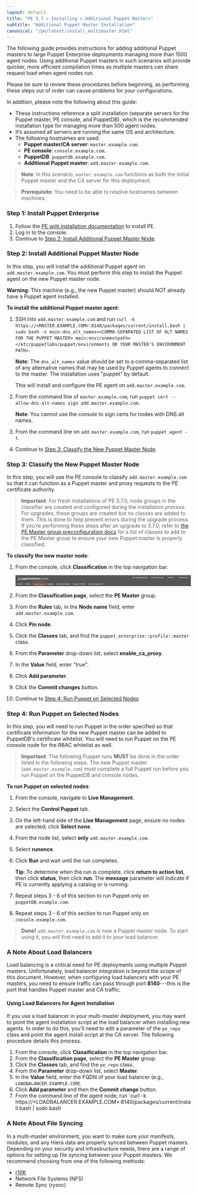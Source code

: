 ```yaml
---
layout: default
title: "PE 3.7 » Installing » Additional Puppet Masters"
subtitle: "Additional Puppet Master Installation"
canonical: "/pe/latest/install_multimaster.html"
---
```


The following guide provides instructions for adding additional Puppet masters to large Puppet Enterprise deployments managing more than 1500 agent nodes. Using additional Puppet masters in such scenarios will provide quicker, more efficient compilation times as multiple masters can share request load when agent nodes run. 
 
Please be sure to review these procedures before beginning, as performing these steps out of order can cause problems for your configurations. 

In addition, please note the following about this guide:

- These instructions reference a split installation (separate servers for the Puppet master, PE console, and PuppetDB), which is the recommended installation type for managing more than 500 agent nodes.
- It’s assumed all servers are running the same OS and architecture.
- The following hostnames are used:
   - **Puppet master/CA server**: `master.example.com`.
   - **PE console**: `console.example.com`.
   - **PuppetDB**: `puppetdb.example.com`.
   - **Additional Puppet master**: `add.master.example.com`.

> **Note**: In this scenario, `master.example.com` functions as both the initial Puppet master and the CA server for this deployment.    

> **Prerequisite**: You need to be able to resolve hostnames between machines. 

### Step 1: Install Puppet Enterprise

1. Follow the [PE split installation documentation](./install_pe_split.html) to install PE.
2. Log in to the console. 
3. Continue to [Step 2: Install Additional Puppet Master Node](#step-2-install-additional-puppet-master-node).

### Step 2: Install Additional Puppet Master Node

In this step, you will install the additional Puppet agent on `add.master.example.com`. You must perform this step to install the Puppet agent on the new Puppet master node. 

**Warning**: This machine (e.g., the new Puppet master) should NOT already have a Puppet agent installed. 

**To install the additional Puppet master agent**:

1. SSH into `add.master.example.com` and run `curl -k https://<MASTER.EXAMPLE.COM>:8140/packages/current/install.bash | sudo bash -s main:dns_alt_names=<COMMA-SEPARATED LIST OF ALT NAMES FOR THE PUPPET MASTER> main:environmentpath=</etc/puppetlabs/puppet/environments OR YOUR MASTER'S ENVIRONMENT PATH>`. 

   **Note**: The `dns_alt_names` value should be set to a comma-separated list of any alternative names that may be used by Puppet agents to connect to the master. The installation uses "puppet" by default.

   This will install and configure the PE agent on `add.master.example.com`. 

2. From the command line of `master.example.com`, run `puppet cert --allow-dns-alt-names sign add.master.example.com`. 

   **Note**: You cannot use the console to sign certs for nodes with DNS alt names. 

3. From the command line on `add.master.example.com`, run `puppet agent -t`. 

4. Continue to [Step 3: Classify the New Puppet Master Node](#step-3-classify-the-new-puppet-master-node). 

### Step 3: Classify the New Puppet Master Node

[classification_selector]: ./images/quick/classification_selector.png

In this step, you will use the PE console to classify `add.master.example.com` so that it can function as a Puppet master and proxy requests to the PE certificate authority.

> **Important**: For fresh installations of PE 3.7.0, node groups in the classifier are created and configured during the installation process. For upgrades, these groups are created but no classes are added to them. This is done to help prevent errors during the upgrade process. If you’re performing these steps after an upgrade to 3.7.0, refer to [the PE Master group preconfiguration docs](./console_classes_groups_preconfigured_groups.html#the-pe-master-group) for a list of classes to add to the PE Master group to ensure your new Puppet master is properly classified.

**To classify the new master node**: 

1. From the console, click __Classification__ in the top navigation bar.

   ![classification selection][classification_selector]

2. From the __Classification page__, select the __PE Master__ group.
3. From the __Rules__ tab, in the __Node name__ field, enter `add.master.example.com`.
4. Click __Pin node__.
5. Click the __Classes__ tab, and find the `puppet_enterprise::profile::master` class.
6. From the __Parameter__ drop-down list, select __enable_ca_proxy__. 
7. In the __Value__ field, enter "true".
8. Click __Add parameter__.  
9. Click the __Commit changes__ button. 
10. Continue to [Step 4: Run Puppet on Selected Nodes](#step-4-run-puppet-on-selected-nodes)

### Step 4: Run Puppet on Selected Nodes

In this step, you will need to run Puppet in the order specified so that certificate information for the new Puppet master can be added to PuppetDB's certificate whitelist. You will need to run Puppet on the PE console node for the RBAC whitelist as well.  

>**Important**: The following Puppet runs **MUST** be done in the order listed in the following steps. The new Puppet master (`add.master.example.com`) must complete a full Puppet run before you run Puppet on the PuppetDB and console nodes. 

**To run Puppet on selected nodes**: 

1. From the console, navigate to __Live Management__.
2. Select the __Control Puppet__ tab.
3. On the left-hand side of the __Live Management__ page, ensure no nodes are selected; click __Select none__.
4. From the node list, select **only** `add.master.example.com`. 
5. Select __runonce__.
6. Click __Run__ and wait until the run completes.

   **Tip**: To determine when the run is complete, click **return to action list**, then click **status**, then click **run**. The **message** parameter will indicate if PE is currently applying a catalog or is running. 


7. Repeat steps 3 - 6 of this section to run Puppet only on `puppetDB.example.com`.
8. Repeat steps 3 - 6 of this section to run Puppet only on `console.example.com`.

> **Done!** `add.master.example.com` is now a Puppet master node. To start using it, you will first need to add it to your load balancer. 

### A Note About Load Balancers

Load balancing is a critical need for PE deployments using multiple Puppet masters. Unfortunately, load balancer integration is beyond the scope of this document. However, when configuring load balancers with your PE masters, you need to ensure traffic can pass through port **8140**---this is the port that handles Puppet master and CA traffic. 

#### Using Load Balancers for Agent Installation

If you use a load balancer in your multi-master deployment, you may want to point the agent installation script at the load balancer when installing new agents. In order to do this, you'll need to edit a parameter of the `pe_repo` class and point the agent install script at the CA server. The following procedure details this process.

1. From the console, click __Classification__ in the top navigation bar.
2. From the __Classification page__, select the __PE Master__ group.
3. Click the __Classes__ tab, and find the `pe_repo` class. 
4. From the __Parameter__ drop-down list, select __Master__. 
5. In the __Value__ field, enter the FQDN of your load balancer (e.g., `LOADBALANCER.EXAMPLE.COM`). 
6. Click __Add parameter__ and then the __Commit change__ button.
7. From the command line of the agent node, run `curl -k https://<LOADBALANCER.EXAMPLE.COM>:8140/packages/current/install.bash | sudo bash 

### A Note About File Syncing

In a multi-master environment, you want to make sure your manifests, modules, and any Hiera data are properly synced between Puppet masters.  Depending on your security and infrastructure needs, there are a range of options for setting up file syncing between your Puppet masters. We recommend choosing from one of the following methods: 

- [r10K](https://forge.puppetlabs.com/zack/r10k)
- Network File Systems (NFS)
- Remote Sync (rysnc)



